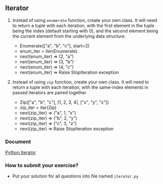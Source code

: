 ## Iterator
1. Instead of using `enumerate` function, create your own class. It will need to return a
tuple with each iteration, with the first element in the tuple being the index (default starting
with 0), and the second element being the current element from the underlying data structure.
    - Enumerate(["a", "b", "c"], start=2)
    - enum_iter = iter(Enumerate)
    - next(enum_iter) => (2, "a")
    - next(enum_iter) => (3, "b")
    - next(enum_iter) => (4, "c")
    - next(enum_iter) => Raise StopIteration exception

2. Instead of using `zip` function, create your own class. It will need to return a
tuple with each iteration, with the same-index elements in passed iterators are paired together
    - Zip(["a", "b", "c"], [1, 2, 3, 4], ["x", "y", "z"])
    - zip_iter = iter(Zip)
    - next(zip_iter) => ("a", 1, "x")
    - next(zip_iter) => ("b", 2, "y")
    - next(zip_iter) => ("c", 3, "z")
    - next(zip_iter) => Raise StopIteration exception

### Document
[Python Iterator](https://www.programiz.com/python-programming/iterator)

### How to submit your exercise?
- Put your solution for all questions into file named `iterator.py`
